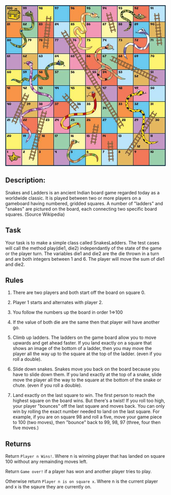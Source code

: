<img src="https://github.com/AvraamMavridis/ruby-exercises/blob/master/ladders_and_snakes/snakesandladdersboard.jpg?raw=true" />


## Description:

Snakes and Ladders is an ancient Indian board game regarded today as a worldwide classic. It is played between two or more players on a gameboard having numbered, gridded squares. A number of "ladders" and "snakes" are pictured on the board, each connecting two specific board squares. (Source Wikipedia)

## Task

Your task is to make a simple class called SnakesLadders. The test cases will call the method play(die1, die2) independantly of the state of the game or the player turn. The variables die1 and die2 are the die thrown in a turn and are both integers between 1 and 6. 
The player will move the sum of die1 and die2.

## Rules

1.  There are two players and both start off the board on square 0.

2.  Player 1 starts and alternates with player 2.

3.  You follow the numbers up the board in order 1=>100

4.  If the value of both die are the same then that player will have another go.

5.  Climb up ladders. The ladders on the game board allow you to move upwards and get ahead faster. If you land exactly on a square that shows an image of the bottom of a ladder, then you may move the player all the way up to the square at the top of the ladder. (even if you roll a double).

6.  Slide down snakes. Snakes move you back on the board because you have to slide down them. If you land exactly at the top of a snake, slide move the player all the way to the square at the bottom of the snake or chute. (even if you roll a double).

7.  Land exactly on the last square to win. The first person to reach the highest square on the board wins. But there's a twist! If you roll too high, your player "bounces" off the last square and moves back. You can only win by rolling the exact number needed to land on the last square. For example, if you are on square 98 and roll a five, move your game piece to 100 (two moves), then "bounce" back to 99, 98, 97 (three, four then five moves.)

## Returns
 	
Return `Player n Wins!`. Where n is winning player that has landed on square 100 without any remainding moves left.

Return `Game over!` if a player has won and another player tries to play.

Otherwise return `Player n is on square x`. Where n is the current player and x is the sqaure they are currently on.
